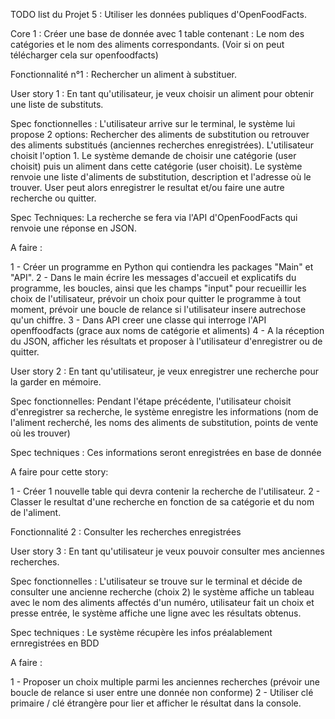 TODO list du Projet 5 : Utiliser les données publiques d'OpenFoodFacts.



Core 1 : Créer une base de donnée avec 1 table contenant : Le nom des catégories et le nom des aliments correspondants.
(Voir si on peut télécharger cela sur openfoodfacts)




Fonctionnalité n°1 : Rechercher un aliment à substituer.

User story 1 : En tant qu'utilisateur, je veux choisir un aliment pour obtenir une liste de substituts.

Spec fonctionnelles : 
L'utilisateur arrive sur le terminal, le système lui propose 2 options: Rechercher des aliments de substitution ou retrouver des aliments substitués (anciennes recherches enregistrées). L'utilisateur choisit l'option 1.
Le système demande de choisir une catégorie (user choisit) puis un aliment dans cette catégorie (user choisit).
Le système renvoie une liste d'aliments de substitution, description et l'adresse où le trouver.
User peut alors enregistrer le resultat et/ou faire une autre recherche ou quitter.

Spec Techniques:
La recherche se fera via l'API d'OpenFoodFacts qui renvoie une réponse en JSON.

A faire : 

1 - Créer un programme en Python qui contiendra les packages "Main" et "API".
2 - Dans le main écrire les messages d'accueil et explicatifs du programme, les boucles, ainsi que les champs "input"
pour recueillir les choix de l'utilisateur, prévoir un choix pour quitter le programme à tout moment, 
prévoir une boucle de relance si l'utilisateur insere autrechose qu'un chiffre.
3 - Dans API creer une classe qui interroge l'API openffoodfacts (grace aux noms de catégorie et aliments)
4 - A la réception du JSON, afficher les résultats et proposer à l'utilisateur d'enregistrer ou de quitter.



User story 2 : En tant qu'utilisateur, je veux enregistrer une recherche pour la garder en mémoire.

Spec fonctionnelles:
Pendant l'étape précédente, l'utilisateur choisit d'enregistrer sa recherche, le système enregistre les informations
(nom de l'aliment recherché, les noms des aliments de substitution, points de vente où les trouver)

Spec techniques : Ces informations seront enregistrées en base de donnée

A faire pour cette story:

1 - Créer 1 nouvelle table qui devra contenir la recherche de l'utilisateur.
2 - Classer le resultat d'une recherche en fonction de sa catégorie et du nom de l'aliment.




Fonctionnalité 2 : Consulter les recherches enregistrées

User story 3 : En tant qu'utilisateur je veux pouvoir consulter mes anciennes recherches.

Spec fonctionnelles : L'utilisateur se trouve sur le terminal et décide de consulter une ancienne recherche (choix 2)
le système affiche un tableau avec le nom des aliments affectés d'un numéro, utilisateur fait un choix et presse entrée, le système affiche une ligne avec les résultats obtenus.

Spec techniques : Le système récupère les infos préalablement ernregistrées en BDD

A faire :

1 - Proposer un choix multiple parmi les anciennes recherches (prévoir une boucle de relance si user entre une donnée non conforme)
2 - Utiliser clé primaire / clé étrangère pour lier et afficher le résultat dans la console.